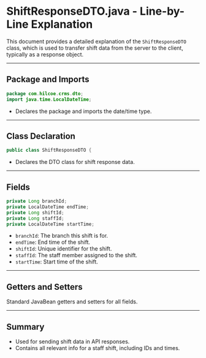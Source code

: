 # ShiftResponseDTO.java - Line-by-Line Explanation

This document provides a detailed explanation of the `ShiftResponseDTO` class, which is used to transfer shift data from the server to the client, typically as a response object.

---

## Package and Imports

```java
package com.hilcoe.crms.dto;
import java.time.LocalDateTime;
```
- Declares the package and imports the date/time type.

---

## Class Declaration

```java
public class ShiftResponseDTO {
```
- Declares the DTO class for shift response data.

---

## Fields

```java
private Long branchId;
private LocalDateTime endTime;
private Long shiftId;
private Long staffId;
private LocalDateTime startTime;
```
- `branchId`: The branch this shift is for.
- `endTime`: End time of the shift.
- `shiftId`: Unique identifier for the shift.
- `staffId`: The staff member assigned to the shift.
- `startTime`: Start time of the shift.

---

## Getters and Setters

Standard JavaBean getters and setters for all fields.

---

## Summary
- Used for sending shift data in API responses.
- Contains all relevant info for a staff shift, including IDs and times.
